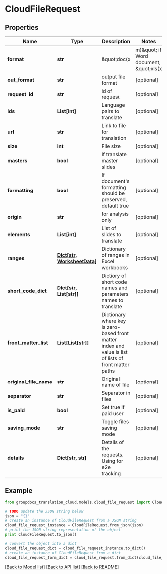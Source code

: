 # CloudFileRequest


## Properties
Name | Type | Description | Notes
------------ | ------------- | ------------- | -------------
**format** | **str** | \&quot;doc(x|m)\&quot; if Word document, \&quot;xls(x|m)\&quot; if Excel workbook | [optional] 
**out_format** | **str** | output file format | [optional] 
**request_id** | **str** | id of request | [optional] 
**ids** | **List[int]** | Language pairs to translate | [optional] 
**url** | **str** | Link to file for translation | [optional] 
**size** | **int** | File size | [optional] 
**masters** | **bool** | If translate master slides | [optional] 
**formatting** | **bool** | If document&#39;s formatting should be preserved, default true | [optional] 
**origin** | **str** | for analysis only | [optional] 
**elements** | **List[int]** | List of slides to translate | [optional] 
**ranges** | [**Dict[str, WorksheetData]**](WorksheetData.md) | Dictionary of ranges in Excel workbooks | [optional] 
**short_code_dict** | **Dict[str, List[str]]** | Dictiory of short code names and parameters names to translate | [optional] 
**front_matter_list** | **List[List[str]]** | Dictionary where key is zero-based front matter index and value is list of lists of front matter paths | [optional] 
**original_file_name** | **str** | Original name of file | [optional] 
**separator** | **str** | Separator in files | [optional] 
**is_paid** | **bool** | Set true if paid user | [optional] 
**saving_mode** | **str** | Toggle files saving mode | [optional] 
**details** | **Dict[str, str]** | Details of the requests. Using for e2e tracking | [optional] 

## Example

```python
from groupdocs_translation_cloud.models.cloud_file_request import CloudFileRequest

# TODO update the JSON string below
json = "{}"
# create an instance of CloudFileRequest from a JSON string
cloud_file_request_instance = CloudFileRequest.from_json(json)
# print the JSON string representation of the object
print CloudFileRequest.to_json()

# convert the object into a dict
cloud_file_request_dict = cloud_file_request_instance.to_dict()
# create an instance of CloudFileRequest from a dict
cloud_file_request_form_dict = cloud_file_request.from_dict(cloud_file_request_dict)
```
[[Back to Model list]](../README.md#documentation-for-models) [[Back to API list]](../README.md#documentation-for-api-endpoints) [[Back to README]](../README.md)


